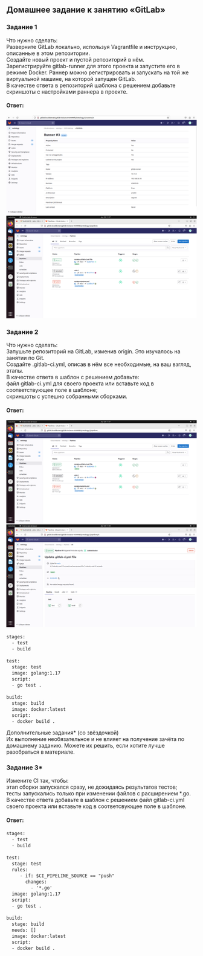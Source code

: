 ## Домашнее задание к занятию «GitLab»  

### Задание 1  
Что нужно сделать:  
Разверните GitLab локально, используя Vagrantfile и инструкцию, описанные в этом репозитории.  
Создайте новый проект и пустой репозиторий в нём.  
Зарегистрируйте gitlab-runner для этого проекта и запустите его в режиме Docker. Раннер можно регистрировать и запускать на той же виртуальной машине, на которой запущен GitLab.  
В качестве ответа в репозиторий шаблона с решением добавьте скриншоты с настройками раннера в проекте.  

#### Ответ:  
![](https://github.com/networksuperman/netology_dev_ops/blob/main/SLINA-19/IT%20System%20and%20OS%20Linux/img/8-03-1-1.png)
![](https://github.com/networksuperman/netology_dev_ops/blob/main/SLINA-19/IT%20System%20and%20OS%20Linux/img/8-03-2-1.png)

### Задание 2  
Что нужно сделать:  
Запушьте репозиторий на GitLab, изменив origin. Это изучалось на занятии по Git.  
Создайте .gitlab-ci.yml, описав в нём все необходимые, на ваш взгляд, этапы.  
В качестве ответа в шаблон с решением добавьте:  
файл gitlab-ci.yml для своего проекта или вставьте код в соответствующее поле в шаблоне;  
скриншоты с успешно собранными сборками.  

#### Ответ:  
![](https://github.com/networksuperman/netology_dev_ops/blob/main/SLINA-19/IT%20System%20and%20OS%20Linux/img/8-03-2-1.png)
![](https://github.com/networksuperman/netology_dev_ops/blob/main/SLINA-19/IT%20System%20and%20OS%20Linux/img/8-03-2-2.png)
```
stages:
  - test
  - build

test:
  stage: test
  image: golang:1.17
  script:
  - go test .

build:
  stage: build
  image: docker:latest
  script:
  - docker build .
```

Дополнительные задания* (со звёздочкой)  
Их выполнение необязательное и не влияет на получение зачёта по домашнему заданию. Можете их решить, если хотите лучше разобраться в материале.  

### Задание 3*  
Измените CI так, чтобы:  
этап сборки запускался сразу, не дожидаясь результатов тестов;  
тесты запускались только при изменении файлов с расширением *.go.  
В качестве ответа добавьте в шаблон с решением файл gitlab-ci.yml своего проекта или вставьте код в соответсвующее поле в шаблоне.  

#### Ответ:  
```
stages:
  - test
  - build

test:
  stage: test
  rules:
     - if: $CI_PIPELINE_SOURCE == "push"
       changes:
         - '*.go'
  image: golang:1.17
  script:
  - go test .

build:
  stage: build
  needs: []
  image: docker:latest
  script:
  - docker build .
```

